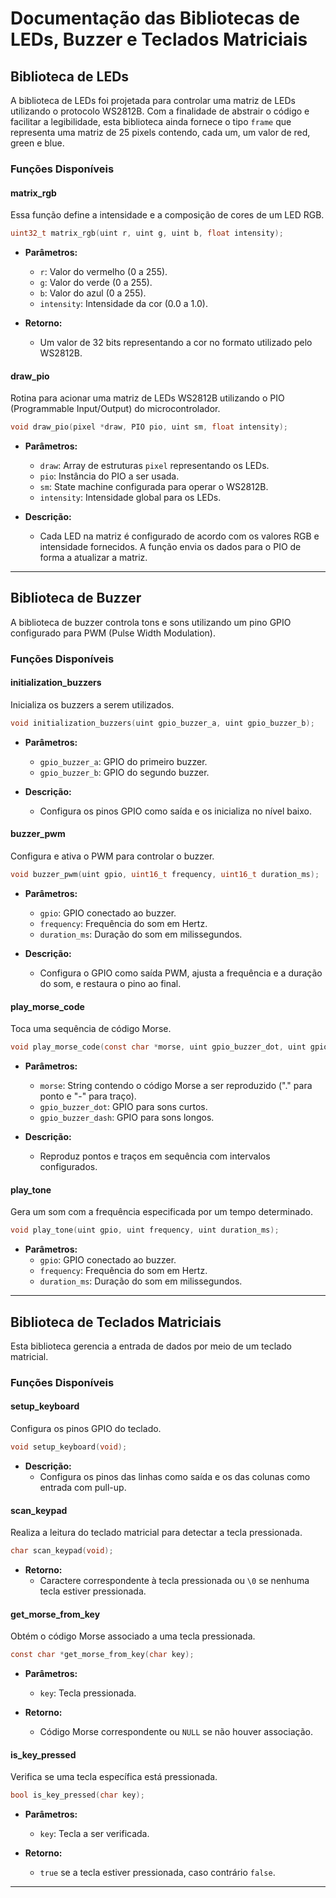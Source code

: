 # Documentação das Bibliotecas de LEDs, Buzzer e Teclados Matriciais

## Biblioteca de LEDs
A biblioteca de LEDs foi projetada para controlar uma matriz de LEDs utilizando o protocolo WS2812B. Com a finalidade de abstrair o código e facilitar a legibilidade, esta biblioteca ainda fornece o tipo `frame` que representa uma matriz de 25 pixels contendo, cada um, um valor de red, green e blue.

### Funções Disponíveis

#### **matrix_rgb**
Essa função define a intensidade e a composição de cores de um LED RGB.

```c
uint32_t matrix_rgb(uint r, uint g, uint b, float intensity);
```

- **Parâmetros:**
  - `r`: Valor do vermelho (0 a 255).
  - `g`: Valor do verde (0 a 255).
  - `b`: Valor do azul (0 a 255).
  - `intensity`: Intensidade da cor (0.0 a 1.0).

- **Retorno:**
  - Um valor de 32 bits representando a cor no formato utilizado pelo WS2812B.

#### **draw_pio**
Rotina para acionar uma matriz de LEDs WS2812B utilizando o PIO (Programmable Input/Output) do microcontrolador.

```c
void draw_pio(pixel *draw, PIO pio, uint sm, float intensity);
```

- **Parâmetros:**
  - `draw`: Array de estruturas `pixel` representando os LEDs.
  - `pio`: Instância do PIO a ser usada.
  - `sm`: State machine configurada para operar o WS2812B.
  - `intensity`: Intensidade global para os LEDs.

- **Descrição:**
  - Cada LED na matriz é configurado de acordo com os valores RGB e intensidade fornecidos. A função envia os dados para o PIO de forma a atualizar a matriz.

---

## Biblioteca de Buzzer
A biblioteca de buzzer controla tons e sons utilizando um pino GPIO configurado para PWM (Pulse Width Modulation).

### Funções Disponíveis

#### **initialization_buzzers**
Inicializa os buzzers a serem utilizados.

```c
void initialization_buzzers(uint gpio_buzzer_a, uint gpio_buzzer_b);
```

- **Parâmetros:**
  - `gpio_buzzer_a`: GPIO do primeiro buzzer.
  - `gpio_buzzer_b`: GPIO do segundo buzzer.

- **Descrição:**
  - Configura os pinos GPIO como saída e os inicializa no nível baixo.

#### **buzzer_pwm**
Configura e ativa o PWM para controlar o buzzer.

```c
void buzzer_pwm(uint gpio, uint16_t frequency, uint16_t duration_ms);
```

- **Parâmetros:**
  - `gpio`: GPIO conectado ao buzzer.
  - `frequency`: Frequência do som em Hertz.
  - `duration_ms`: Duração do som em milissegundos.

- **Descrição:**
  - Configura o GPIO como saída PWM, ajusta a frequência e a duração do som, e restaura o pino ao final.

#### **play_morse_code**
Toca uma sequência de código Morse.

```c
void play_morse_code(const char *morse, uint gpio_buzzer_dot, uint gpio_buzzer_dash);
```

- **Parâmetros:**
  - `morse`: String contendo o código Morse a ser reproduzido ("." para ponto e "-" para traço).
  - `gpio_buzzer_dot`: GPIO para sons curtos.
  - `gpio_buzzer_dash`: GPIO para sons longos.

- **Descrição:**
  - Reproduz pontos e traços em sequência com intervalos configurados.

#### **play_tone**
Gera um som com a frequência especificada por um tempo determinado.

```c
void play_tone(uint gpio, uint frequency, uint duration_ms);
```

- **Parâmetros:**
  - `gpio`: GPIO conectado ao buzzer.
  - `frequency`: Frequência do som em Hertz.
  - `duration_ms`: Duração do som em milissegundos.

---

## Biblioteca de Teclados Matriciais
Esta biblioteca gerencia a entrada de dados por meio de um teclado matricial.

### Funções Disponíveis

#### **setup_keyboard**
Configura os pinos GPIO do teclado.

```c
void setup_keyboard(void);
```

- **Descrição:**
  - Configura os pinos das linhas como saída e os das colunas como entrada com pull-up.

#### **scan_keypad**
Realiza a leitura do teclado matricial para detectar a tecla pressionada.

```c
char scan_keypad(void);
```

- **Retorno:**
  - Caractere correspondente à tecla pressionada ou `\0` se nenhuma tecla estiver pressionada.

#### **get_morse_from_key**
Obtém o código Morse associado a uma tecla pressionada.

```c
const char *get_morse_from_key(char key);
```

- **Parâmetros:**
  - `key`: Tecla pressionada.

- **Retorno:**
  - Código Morse correspondente ou `NULL` se não houver associação.

#### **is_key_pressed**
Verifica se uma tecla específica está pressionada.

```c
bool is_key_pressed(char key);
```

- **Parâmetros:**
  - `key`: Tecla a ser verificada.

- **Retorno:**
  - `true` se a tecla estiver pressionada, caso contrário `false`.

---

